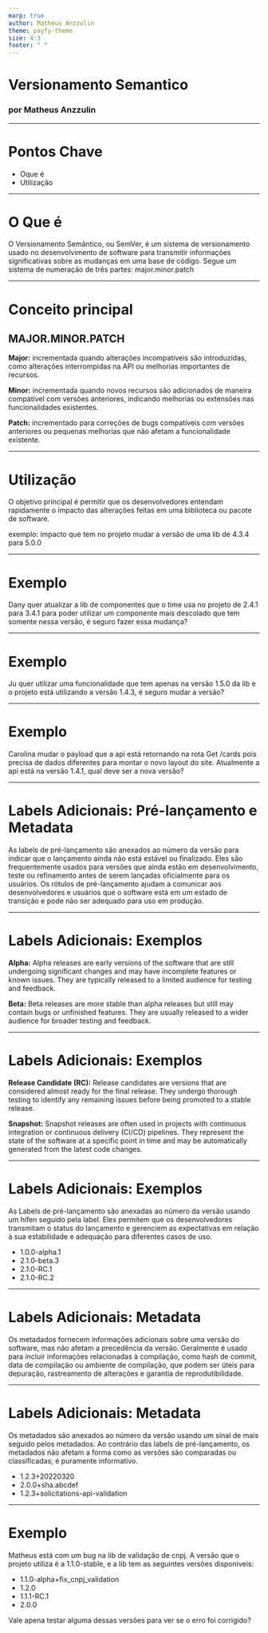 ```yaml
---
marp: true
author: Matheus Anzzulin
theme: payfy-theme
size: 4:3
footer: " "
---
```

<!-- _class: lead -->
# Versionamento Semantico
### por Matheus Anzzulin

---
# Pontos Chave
- Oque é
- Utilização

---
# O Que é
 O Versionamento Semântico, ou SemVer, é um sistema de versionamento usado no desenvolvimento de software para transmitir informações significativas sobre as mudanças em uma base de código. Segue um sistema de numeração de três partes: major.minor.patch

 ---
# Conceito principal
## **MAJOR.MINOR.PATCH**

  **Major:** incrementada quando alterações incompatíveis são introduzidas, como alterações interrompidas na API ou melhorias importantes de recursos.

  **Minor:** incrementada quando novos recursos são adicionados de maneira compatível com versões anteriores, indicando melhorias ou extensões nas funcionalidades existentes.

  **Patch:** incrementado para correções de bugs compatíveis com versões anteriores ou pequenas melhorias que não afetam a funcionalidade existente.

 ---
# Utilização
O objetivo principal é permitir que os desenvolvedores entendam rapidamente o impacto das alterações feitas em uma biblioteca ou pacote de software.

exemplo: impacto que tem no projeto mudar a versão de uma lib de 4.3.4 para 5.0.0

 ---
# Exemplo

Dany quer atualizar a lib de componentes que o time usa no projeto de 2.4.1 para 3.4.1 para poder utilizar um componente mais descolado que tem somente nessa versão, é seguro fazer essa mudança?

 ---
# Exemplo

Ju quer utilizar uma funcionalidade que tem apenas na versão 1.5.0 da lib e o projeto está utilizando a versão 1.4.3, é seguro mudar a versão?

 ---
# Exemplo

Carolina mudar o payload que a api está retornando na rota Get /cards pois precisa de dados diferentes para montar o novo layout do site. Atualmente a api está na versão 1.4.1, qual deve ser a nova versão?

 ---
# Labels Adicionais: Pré-lançamento e Metadata

As labels de pré-lançamento são anexados ao número da versão para indicar que o lançamento ainda não está estável ou finalizado. Eles são frequentemente usados ​​para versões que ainda estão em desenvolvimento, teste ou refinamento antes de serem lançadas oficialmente para os usuários. Os rótulos de pré-lançamento ajudam a comunicar aos desenvolvedores e usuários que o software está em um estado de transição e pode não ser adequado para uso em produção.

 ---
# Labels Adicionais: Exemplos

**Alpha:** Alpha releases are early versions of the software that are still undergoing significant changes and may have incomplete features or known issues. They are typically released to a limited audience for testing and feedback.

**Beta:** Beta releases are more stable than alpha releases but still may contain bugs or unfinished features. They are usually released to a wider audience for broader testing and feedback.

 ---
# Labels Adicionais: Exemplos

**Release Candidate (RC):** Release candidates are versions that are considered almost ready for the final release. They undergo thorough testing to identify any remaining issues before being promoted to a stable release.

**Snapshot:** Snapshot releases are often used in projects with continuous integration or continuous delivery (CI/CD) pipelines. They represent the state of the software at a specific point in time and may be automatically generated from the latest code changes.

---
# Labels Adicionais: Exemplos
As Labels de pré-lançamento são anexadas ao número da versão usando um hífen seguido pela label. Eles permitem que os desenvolvedores transmitam o status do lançamento e gerenciem as expectativas em relação à sua estabilidade e adequação para diferentes casos de uso.

 - 1.0.0-alpha.1
 - 2.1.0-beta.3
 - 2.1.0-RC.1
 - 2.1.0-RC.2

---
# Labels Adicionais: Metadata

Os metadados fornecem informações adicionais sobre uma versão do software, mas não afetam a precedência da versão. Geralmente é usado para incluir informações relacionadas à compilação, como hash de commit, data de compilação ou ambiente de compilação, que podem ser úteis para depuração, rastreamento de alterações e garantia de reprodutibilidade.

---
# Labels Adicionais: Metadata

Os metadados são anexados ao número da versão usando um sinal de mais seguido pelos metadados. Ao contrário das labels de pré-lançamento, os metadados não afetam a forma como as versões são comparadas ou classificadas; é puramente informativo.

- 1.2.3+20220320
- 2.0.0+sha.abcdef
- 1.2.3+solicitations-api-validation

---
# Exemplo

Matheus está com um bug na lib de validação de cnpj. A versão que o projeto utiliza é a 1.1.0-stable, e a lib tem as seguintes versões disponiveis:

- 1.1.0-alpha+fix_cnpj_validation
- 1.2.0
- 1.1.1-RC.1
- 2.0.0

Vale apena testar alguma dessas versões para ver se o erro foi corrigido?
